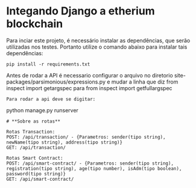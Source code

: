 # Integando Django a etherium blockchain

Para inciar este projeto, é necessário instalar as dependências, que serão utilizadas nos testes. Portanto utilize o comando abaixo para instalar tais dependências:

````
pip install -r requirements.txt
````
Antes de rodar a API é necessario configurar o arquivo no diretorio site-packages/parsimonious/expressions.py e mudar a linha que diz from inspect import getargspec para from inspect import getfullargspec
````
Para rodar a api deve se digitar:
````
python manage.py runserver
````
# **Sobre as rotas**

````
````
Rotas Transaction:
POST: /api/transaction/ - {Parametros: sender(tipo string), newName(tipo string), address(tipo string)}
GET: /api/transaction/
````
````
Rotas Smart Contract:
POST: /api/smart-contract/ - {Parametros: sender(tipo string), registration(tipo string), age(tipo number), isAdm(tipo boolean), password(tipo string)}
GET: /api/smart-contract/
````
